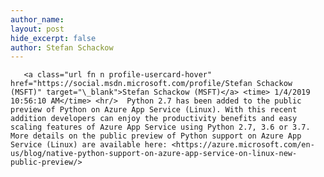 ```yaml
---
author_name: 
layout: post
hide_excerpt: false
author: Stefan Schackow
---
```

       <a class="url fn n profile-usercard-hover" href="https://social.msdn.microsoft.com/profile/Stefan Schackow (MSFT)" target="\_blank">Stefan Schackow (MSFT)</a> <time> 1/4/2019 10:56:10 AM</time> <hr/>  Python 2.7 has been added to the public preview of Python on Azure App Service (Linux). With this recent addition developers can enjoy the productivity benefits and easy scaling features of Azure App Service using Python 2.7, 3.6 or 3.7. More details on the public preview of Python support on Azure App Service (Linux) are available here: <https://azure.microsoft.com/en-us/blog/native-python-support-on-azure-app-service-on-linux-new-public-preview/>     